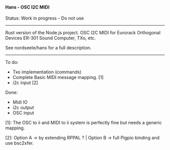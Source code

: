 #### Hans - OSC I2C MIDI 

Status: Work in progress - Do not use 

*******************************************
Rust version of the Node.js project. 
OSC I2C MIDI for Eurorack Orthogonal Devices ER-301 Sound Computer, TXo, etc. 

See nordseele/hans for a full description.
*******************************************

To do: 
- Txo implementation (commands)
- Complete Basic MIDI message mapping. [1]
- i2c input [2]

Done:
- Midi IO
- i2c output
- OSC input

[1]: The OSC to ii and MIDI to ii system is perfectly fine but needs a generic mapping.

[2]: Option A -> by extending RPPAL ? | Option B -> full Pigpio binding and use bsc2xfer.